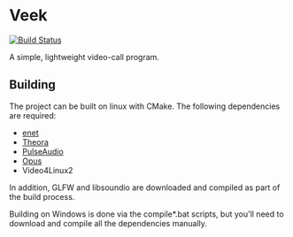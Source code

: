 # Veek
[![Build Status](https://travis-ci.org/jacquesh/veek.svg?branch=master)](https://travis-ci.org/jacquesh/veek)


A simple, lightweight video-call program.

## Building
The project can be built on linux with CMake. The following dependencies are required:
- [enet](http://enet.bespin.org/index.html)
- [Theora](https://theora.org/)
- [PulseAudio](http://pulseaudio.org)
- [Opus](https://opus-codec.org/)
- Video4Linux2

In addition, GLFW and libsoundio are downloaded and compiled as part of the build process.

Building on Windows is done via the compile\*.bat scripts, but you'll need to download and compile all the dependencies manually.
